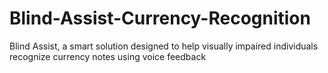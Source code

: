 # Blind-Assist-Currency-Recognition
Blind Assist, a smart solution designed to help visually impaired individuals recognize currency notes using voice feedback
